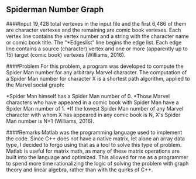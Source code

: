 ## Spiderman Number Graph

####Input
19,428 total vertexes in the input file and the first 6,486 of them are character vertexes and the remaining are comic book vertexes. Each vertex line contains the vertex number and a string with the character name or comic book title. The “*Edgeslist” line begins the edge list. Each edge line contains a source (character) vertex and one or more (apparently up to 15) target (comic book) vertexes (Williams, 2016).

####Problem
For this problem, a program was developed to compute the Spider Man number for any arbitrary Marvel character.
The computation of a Spider Man number for character X is a shortest path algorithm, applied to the Marvel social graph:

*Spider Man himself has a Spider Man number of 0.
*Those Marvel characters who have appeared in a comic book with Spider Man have a Spider
Man number of 1.
*If the lowest Spider Man number of any Marvel character with whom X has appeared in any
comic book is N, X's Spider Man number is N+1 (Williams, 2016).

####Remarks
Matlab was the programming language used to implement the code. Since C++ does not have a native matrix, let alone an array data type, I decided to forgo using that as a tool to solve this type of problem. Matlab is useful for matrix math, as many of these matrix operations are built into the language and optimized. This allowed for me as a programmer to spend more time rationalizing the logic of solving the problem with graph theory and linear algebra, rather than with the quirks of C++. 
